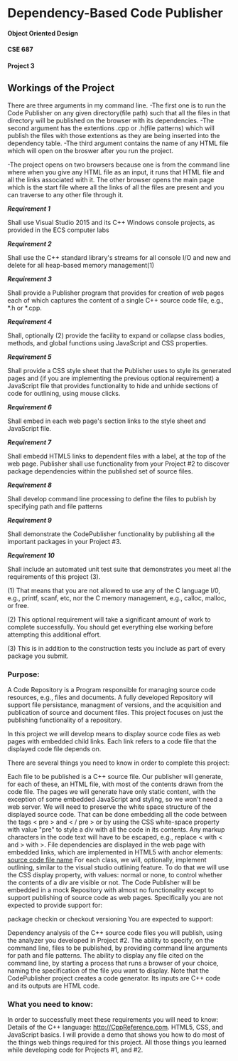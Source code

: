 # Dependency-Based Code Publisher

#### Object Oriented Design
#### CSE 687
#### Project 3

## Workings of the Project
There are three arguments in my command line.
-The first one is to run the Code Publisher on any given directory(file path) such that all the files in that directory will be published on the
browser with its dependencies.
-The second argument has the extentions .cpp or .h(file patterns) which will publish the files with those extentions as they are being inserted into
the dependency table.
-The third argument contains the name of any HTML file which will open on the broswer after you run the project.

-The project opens on two browsers because one is from the command line where when you give any HTML file as an input, 
it runs that HTML file and all the links associated with it.
The other browser opens the main page which is the start file where all the links of all the files are present and 
you can traverse to any other file through it.

***Requirement 1***

Shall use Visual Studio 2015 and its C++ Windows console projects, as provided in the ECS computer labs

***Requirement 2***

Shall use the C++ standard library's streams for all console I/O and new and delete for all heap-based memory management(1)

***Requirement 3***

Shall provide a Publisher program that provides for creation of web pages each of which captures the content of a single C++ source code file, e.g., *.h or *.cpp.

***Requirement 4***

Shall, optionally (2) provide the facility to expand or collapse class bodies, methods, and global functions using JavaScript and CSS properties.

***Requirement 5***

Shall provide a CSS style sheet that the Publisher uses to style its generated pages and (if you are implementing the previous optional requirement) a JavaScript file that provides functionality to hide and unhide sections of code for outlining, using mouse clicks.

***Requirement 6***

Shall embed in each web page's <head> section links to the style sheet and JavaScript file.

***Requirement 7***

Shall embedd HTML5 links to dependent files with a label, at the top of the web page. Publisher shall use functionality from your Project #2 to discover package dependencies within the published set of source files.

***Requirement 8***

 Shall develop command line processing to define the files to publish by specifying path and file patterns

***Requirement 9***

Shall demonstrate the CodePublisher functionality by publishing all the important packages in your Project #3.

***Requirement 10***

Shall include an automated unit test suite that demonstrates you meet all the requirements of this project (3).

(1) That means that you are not allowed to use any of the C language I/0, e.g., printf, scanf, etc, nor the C memory management, e.g., calloc, malloc, or free.

(2) This optional requirement will take a significant amount of work to complete successfully. You should get everything else working before attempting this additional effort.

(3) This is in addition to the construction tests you include as part of every package you submit.


### Purpose:

A Code Repository is a Program responsible for managing source code resources, e.g., files and documents. A fully developed Repository will support file persistance, managment of versions, and the acquisition and publication of source and document files. This project focuses on just the publishing functionality of a repository.

In this project we will develop means to display source code files as web pages with embedded child links. Each link refers to a code file that the displayed code file depends on.

There are several things you need to know in order to complete this project:

Each file to be published is a C++ source file. Our publisher will generate, for each of these, an HTML file, with most of the contents drawn from the code file.
The pages we will generate have only static content, with the exception of some embedded JavaScript and styling, so we won't need a web server.
We will need to preserve the white space structure of the displayed source code. That can be done embedding all the code between the tags < pre > and < / pre > or by using the CSS white-space property with value "pre" to style a div with all the code in its contents.
Any markup characters in the code text will have to be escaped, e.g., replace < with &lt; and > with &gt;.
File dependencies are displayed in the web page with embedded links, which are implemented in HTML5 with anchor elements:
<a href="[url of referenced html page]">source code file name</a>
For each class, we will, optionally, implement outlining, similar to the visual studio outlining feature. To do that we will use the CSS display property, with values: normal or none, to control whether the contents of a div are visible or not.
The Code Publisher will be embedded in a mock Repository with almost no functionality except to support publishing of source code as web pages. Specifically you are not expected to provide support for:

package checkin or checkout
versioning
You are expected to support:

Dependency analysis of the C++ source code files you will publish, using the analyzer you developed in Project #2.
The ability to specify, on the command line, files to be published, by providing command line arguments for path and file patterns.
The ability to display any file cited on the command line, by starting a process that runs a browser of your choice, naming the specification of the file you want to display.
Note that the CodePublisher project creates a code generator. Its inputs are C++ code and its outputs are HTML code.

### What you need to know:

In order to successfully meet these requirements you will need to know:
Details of the C++ language: http://CppReference.com.
HTML5, CSS, and JavaScript basics.
I will provide a demo that shows you how to do most of the things web things required for this project.
All those things you learned while developing code for Projects #1, and #2.
